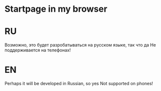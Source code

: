 # Startpage in my browser



# RU

Возможно, это будет разробатываться на русском языке, так что да
Не поддерживается на телефонах!

# EN

Perhaps it will be developed in Russian, so yes
Not supported on phones!
